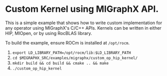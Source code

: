 # Custom Kernel using MIGraphX API. 
 This is a simple example that shows how to write custom implementation for any operator using MIGraphX's C/C++ APIs. 
 Kernels can be written in either HIP, MIOpen, or by using RocBLAS library. 

 To build the example, ensure ROCm is installed at `/opt/rocm`. 
 1.  `export LD_LIBRARY_PATH=/opt/rocm/lib:$LD_LIBRARY_PATH`
 2.  `cd $MIGRAPHX_SRC/examples/migraphx/custom_op_hip_kernel/`
 3.  `mkdir build && cd build && cmake .. && make`
 4.  `./custom_op_hip_kernel`